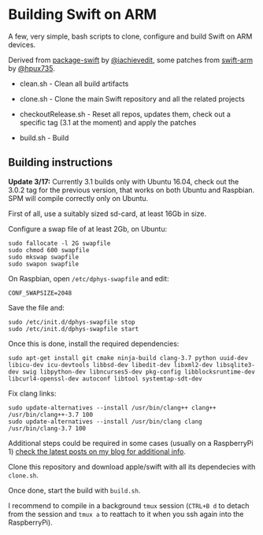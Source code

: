 # Building Swift on ARM


A few, very simple, bash scripts to clone, configure and build Swift on ARM devices. 

Derived from [package-swift](https://github.com/iachievedit/package-swift) by [@iachievedit](https://twitter.com/iachievedit), some patches from [swift-arm](https://github.com/swift-arm/) by [@hpux735](https://twitter.com/hpux735).


- clean.sh - Clean all build artifacts 

- clone.sh - Clone the main Swift repository and all the related projects

- checkoutRelease.sh - Reset all repos, updates them, check out a specific tag (3.1 at the moment) and apply the patches

- build.sh - Build


## Building instructions

**Update 3/17:** Currently 3.1 builds only with Ubuntu 16.04, check out the 3.0.2 tag for the previous version, that works on both Ubuntu and Raspbian. SPM will compile correctly only on Ubuntu.

First of all, use a suitably sized sd-card, at least 16Gb in size.

Configure a swap file of at least 2Gb, on Ubuntu:

    sudo fallocate -l 2G swapfile
    sudo chmod 600 swapfile
    sudo mkswap swapfile
    sudo swapon swapfile

On Raspbian, open `/etc/dphys-swapfile` and edit:

    CONF_SWAPSIZE=2048
    
Save the file and:

    sudo /etc/init.d/dphys-swapfile stop
    sudo /etc/init.d/dphys-swapfile start
    
Once this is done, install the required dependencies:

    sudo apt-get install git cmake ninja-build clang-3.7 python uuid-dev libicu-dev icu-devtools libbsd-dev libedit-dev libxml2-dev libsqlite3-dev swig libpython-dev libncurses5-dev pkg-config libblocksruntime-dev libcurl4-openssl-dev autoconf libtool systemtap-sdt-dev
    
Fix clang links:

    sudo update-alternatives --install /usr/bin/clang++ clang++ /usr/bin/clang++-3.7 100
    sudo update-alternatives --install /usr/bin/clang clang /usr/bin/clang-3.7 100

Additional steps could be required in some cases (usually on a RaspberryPi 1) [check the latest posts on my blog for additional info](https://uraimo.com).

Clone this repository and download apple/swift with all its dependecies with `clone.sh`.

Once done, start the build with `build.sh`.

I recommend to compile in a background `tmux` session (`CTRL+B d` to detach from the session and `tmux a` to reattach to it when you ssh again into the RaspberryPi).
